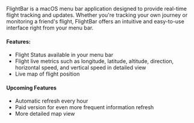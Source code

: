 FlightBar is a macOS menu bar application designed to provide real-time flight tracking and updates. Whether you're tracking your own journey or monitoring a friend's flight, FlightBar offers an intuitive and easy-to-use interface right from your menu bar.

#### Features:
- Flight Status available in your menu bar
- Flight live metrics such as longitude, latitude, altitude, direction, horizontal speed, and vertical speed in detailed view
- Live map of flight position

#### Upcoming Features
- Automatic refresh every hour
- Paid version for even more frequent information refresh
- More detailed map view
